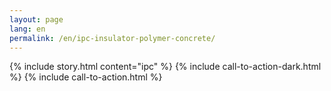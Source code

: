 ```yaml
---
layout: page
lang: en
permalink: /en/ipc-insulator-polymer-concrete/
---
```

{% include story.html content="ipc" %}
{% include call-to-action-dark.html %}
{% include call-to-action.html %}
